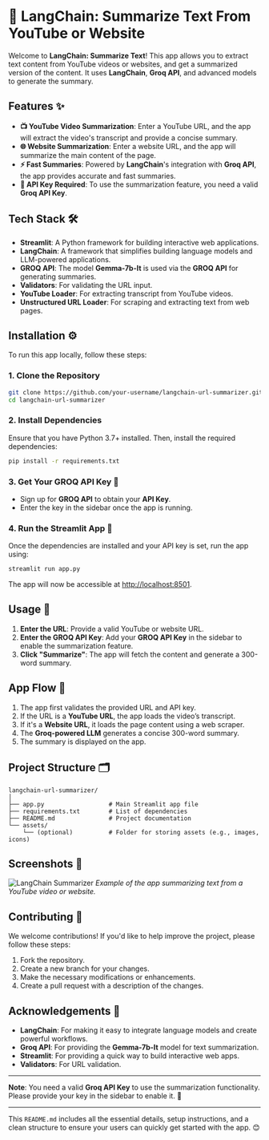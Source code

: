 # 🦜 LangChain: Summarize Text From YouTube or Website

Welcome to **LangChain: Summarize Text**! This app allows you to extract text content from YouTube videos or websites, and get a summarized version of the content. It uses **LangChain**, **Groq API**, and advanced models to generate the summary. 

## Features ✨

- **📺 YouTube Video Summarization**: Enter a YouTube URL, and the app will extract the video's transcript and provide a concise summary.
- **🌐 Website Summarization**: Enter a website URL, and the app will summarize the main content of the page.
- **⚡ Fast Summaries**: Powered by **LangChain**'s integration with **Groq API**, the app provides accurate and fast summaries.
- **🔑 API Key Required**: To use the summarization feature, you need a valid **Groq API Key**.

## Tech Stack 🛠️

- **Streamlit**: A Python framework for building interactive web applications.
- **LangChain**: A framework that simplifies building language models and LLM-powered applications.
- **GROQ API**: The model **Gemma-7b-It** is used via the **GROQ API** for generating summaries.
- **Validators**: For validating the URL input.
- **YouTube Loader**: For extracting transcript from YouTube videos.
- **Unstructured URL Loader**: For scraping and extracting text from web pages.

## Installation ⚙️

To run this app locally, follow these steps:

### 1. Clone the Repository
```bash
git clone https://github.com/your-username/langchain-url-summarizer.git
cd langchain-url-summarizer
```

### 2. Install Dependencies
Ensure that you have Python 3.7+ installed. Then, install the required dependencies:
```bash
pip install -r requirements.txt
```

### 3. Get Your GROQ API Key 🔑
- Sign up for **GROQ API** to obtain your **API Key**.
- Enter the key in the sidebar once the app is running.

### 4. Run the Streamlit App 🚀
Once the dependencies are installed and your API key is set, run the app using:
```bash
streamlit run app.py
```

The app will now be accessible at [http://localhost:8501](http://localhost:8501).

## Usage 📱

1. **Enter the URL**: Provide a valid YouTube or website URL.
2. **Enter the GROQ API Key**: Add your **GROQ API Key** in the sidebar to enable the summarization feature.
3. **Click "Summarize"**: The app will fetch the content and generate a 300-word summary.

## App Flow 🌊

1. The app first validates the provided URL and API key.
2. If the URL is a **YouTube URL**, the app loads the video’s transcript.
3. If it's a **Website URL**, it loads the page content using a web scraper.
4. The **Groq-powered LLM** generates a concise 300-word summary.
5. The summary is displayed on the app.

## Project Structure 🗂️

```plaintext
langchain-url-summarizer/
│
├── app.py                  # Main Streamlit app file
├── requirements.txt        # List of dependencies
├── README.md               # Project documentation
└── assets/
    └── (optional)          # Folder for storing assets (e.g., images, icons)
```

## Screenshots 📸

![LangChain Summarizer](screenshots/langchain_summary.png)
*Example of the app summarizing text from a YouTube video or website.*

## Contributing 🤝

We welcome contributions! If you'd like to help improve the project, please follow these steps:

1. Fork the repository.
2. Create a new branch for your changes.
3. Make the necessary modifications or enhancements.
4. Create a pull request with a description of the changes.

## Acknowledgements 🙏

- **LangChain**: For making it easy to integrate language models and create powerful workflows.
- **Groq API**: For providing the **Gemma-7b-It** model for text summarization.
- **Streamlit**: For providing a quick way to build interactive web apps.
- **Validators**: For URL validation.

---

**Note**: You need a valid **Groq API Key** to use the summarization functionality. Please provide your key in the sidebar to enable it. 🔑

---

This `README.md` includes all the essential details, setup instructions, and a clean structure to ensure your users can quickly get started with the app. 😊

